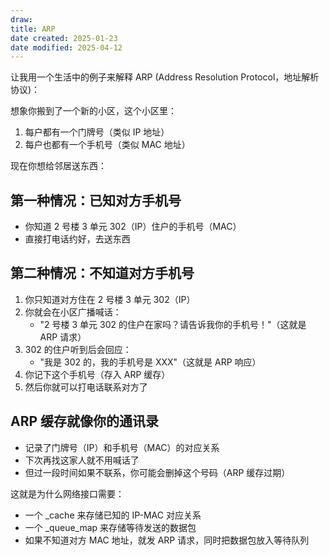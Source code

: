 ```yaml
---
draw:
title: ARP
date created: 2025-01-23
date modified: 2025-04-12
---
```


让我用一个生活中的例子来解释 ARP (Address Resolution Protocol，地址解析协议)：

想象你搬到了一个新的小区，这个小区里：

1. 每户都有一个门牌号（类似 IP 地址）
2. 每户也都有一个手机号（类似 MAC 地址）

现在你想给邻居送东西：

## 第一种情况：已知对方手机号

- 你知道 2 号楼 3 单元 302（IP）住户的手机号（MAC）
- 直接打电话约好，去送东西

## 第二种情况：不知道对方手机号

1. 你只知道对方住在 2 号楼 3 单元 302（IP）
2. 你就会在小区广播喊话：
   - "2 号楼 3 单元 302 的住户在家吗？请告诉我你的手机号！"（这就是 ARP 请求）
3. 302 的住户听到后会回应：
   - "我是 302 的，我的手机号是 XXX"（这就是 ARP 响应）
4. 你记下这个手机号（存入 ARP 缓存）
5. 然后你就可以打电话联系对方了

## ARP 缓存就像你的通讯录

- 记录了门牌号（IP）和手机号（MAC）的对应关系
- 下次再找这家人就不用喊话了
- 但过一段时间如果不联系，你可能会删掉这个号码（ARP 缓存过期）

这就是为什么网络接口需要：

- 一个 _cache 来存储已知的 IP-MAC 对应关系
- 一个 _queue_map 来存储等待发送的数据包
- 如果不知道对方 MAC 地址，就发 ARP 请求，同时把数据包放入等待队列
